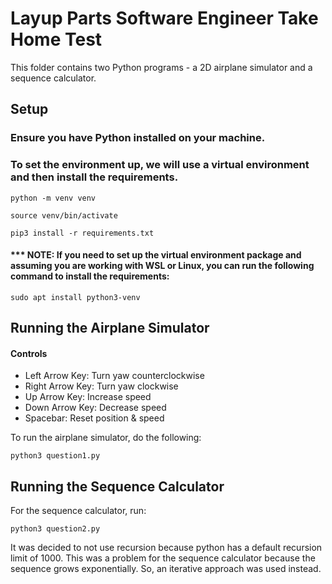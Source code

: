# Layup Parts Software Engineer Take Home Test

This folder contains two Python programs - a 2D airplane simulator and a sequence calculator.

## Setup

### Ensure you have Python installed on your machine. 

### To set the environment up, we will use a virtual environment and then install the requirements.

```
python -m venv venv
```

```
source venv/bin/activate
```

```
pip3 install -r requirements.txt
```


#### *** NOTE: If you need to set up the virtual environment package and assuming you are working with WSL or Linux, you can run the following command to install the requirements:

```
sudo apt install python3-venv
```

## Running the Airplane Simulator

#### Controls

- Left Arrow Key: Turn yaw counterclockwise
- Right Arrow Key: Turn yaw clockwise
- Up Arrow Key: Increase speed
- Down Arrow Key: Decrease speed
- Spacebar: Reset position & speed

To run the airplane simulator, do the following:

```
python3 question1.py
```

## Running the Sequence Calculator

For the sequence calculator, run:

```
python3 question2.py
```

It was decided to not use recursion because python has a default recursion limit of 1000. This was a problem for the sequence calculator because the sequence grows exponentially. So, an iterative approach was used instead.